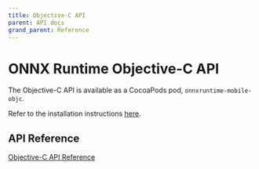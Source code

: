 ```yaml
---
title: Objective-C API
parent: API docs
grand_parent: Reference
---
```


# ONNX Runtime Objective-C API

The Objective-C API is available as a CocoaPods pod, `onnxruntime-mobile-objc`.

Refer to the installation instructions [here](../../how-to/mobile/initial-setup.md#iOS).

## API Reference

[Objective-C API Reference](../../../objectivec/index.html)
